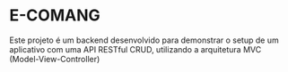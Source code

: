 # E-COMANG
Este projeto é um backend desenvolvido para demonstrar o setup de um aplicativo com uma API RESTful CRUD, utilizando a arquitetura MVC (Model-View-Controller)
